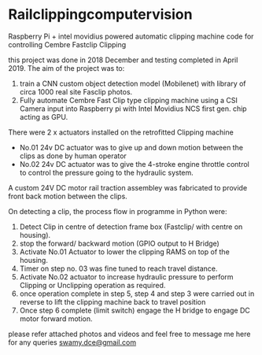 # Railclippingcomputervision
Raspberry Pi + intel movidius powered automatic clipping machine code for controlling Cembre Fastclip Clipping

this project was done in 2018 December and testing completed in April 2019.
The aim of the project was to:

1. train a CNN custom object detection model (Mobilenet) with library of circa 1000 real site Fasclip photos.
2. Fully automate Cembre Fast Clip type clipping machine using a CSI Camera input into Raspberry pi with Intel Movidius NCS first gen. chip acting as GPU.

There were 2 x actuators installed on the retrofitted Clipping machine
 - No.01 24v DC actuator was to give up and down motion between the clips as done by human operator
 - No.02 24v DC actuator was to give the 4-stroke engine throttle control to control the pressure going to the hydraulic system.

A custom 24V DC motor rail traction assembley was fabricated to provide front back motion between the clips.

On detecting a clip, the process flow in programme in Python were:

1. Detect Clip in centre of detection frame box (Fastclip/ with centre on housing).
2. stop the forward/ backward motion (GPIO output to H Bridge)
3. Activate No.01 Actuator to lower the clipping RAMS on top of the housing.
4. Timer on step no. 03 was fine tuned to reach travel distance.
5. Activate No.02 actuator to increase hydraulic pressure to perform Clipping or Unclipping operation as required.
6. once operation complete in step 5, step 4 and step 3 were carried out in reverse to lift the clipping machine back to travel position
7. Once step 6 complete (limit switch) engage the H bridge to engage DC motor forward motion.

please refer attached photos and videos and feel free to message me here for any queries
swamy.dce@gmail.com


